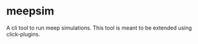 # meepsim

A cli tool to run meep simulations. This tool is meant to be extended using click-plugins.